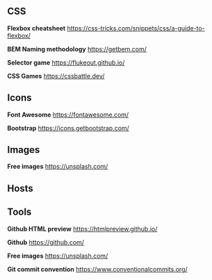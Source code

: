 
## CSS

**Flexbox cheatsheet**
https://css-tricks.com/snippets/css/a-guide-to-flexbox/

**BEM Naming methodology**
https://getbem.com/

**Selector game**
https://flukeout.github.io/

**CSS Games**
https://cssbattle.dev/
## Icons

**Font Awesome**
https://fontawesome.com/

**Bootstrap**
https://icons.getbootstrap.com/

## Images

**Free images**
https://unsplash.com/

## Hosts

## Tools

**Github HTML preview**
https://htmlpreview.github.io/

**Github**
https://github.com/

**Free images**
https://unsplash.com/

**Git commit convention**
https://www.conventionalcommits.org/